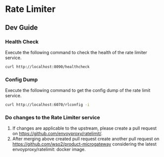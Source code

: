 # Rate Limiter

## Dev Guide

### Health Check

Execute the following command to check the health of the rate limiter service.

```sh
curl http://localhost:8090/healthcheck
```

### Config Dump

Execute the following command to get the config dump of the rate limit service.

```sh
curl http://localhost:6070/rlconfig -i
```

### Do changes to the Rate Limiter service

1.  If changes are applicable to the upstream, please create a pull request on https://github.com/envoyproxy/ratelimit/.
2.  After merging above created pull request create another pull request on https://github.com/wso2/product-microgateway considering the latest envoyproxy/ratelimit:<hashValue> docker image.
